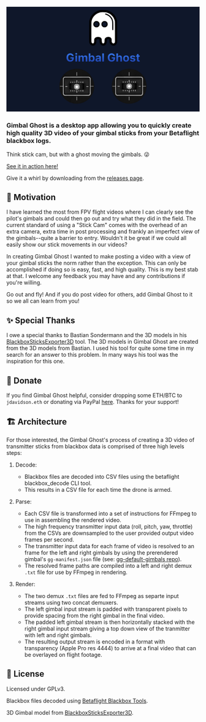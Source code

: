 ![Gimbal Ghost](/banner.png)

### **Gimbal Ghost is a desktop app allowing you to quickly create high quality 3D video of your gimbal sticks from your Betaflight blackbox logs.**

Think stick cam, but with a ghost moving the gimbals. 😜

[See it in action here!](https://www.youtube.com/watch?v=YBo_f63ywRY)

Give it a whirl by downloading from the [releases page](https://github.com/gimbal-ghost/gimbal-ghost/releases). 

## 🚀 Motivation
I have learned the most from FPV flight videos where I can clearly see the pilot's gimbals and could then go out and try what they did in the field. The current standard of using a "Stick Cam" comes with the overhead of an extra camera, extra time in post processing and frankly an imperfect view of the gimbals--quite a barrier to entry. Wouldn't it be great if we could all easily show our stick movements in our videos?

In creating Gimbal Ghost I wanted to make posting a video with a view of your gimbal sticks the norm rather than the exception. This can only be accomplished if doing so is easy, fast, and high quality. This is my best stab at that. I welcome any feedback you may have and any contributions if you're willing. 

Go out and fly! And if you do post video for others, add Gimbal Ghost to it so we all can learn from you!

## ✨ Special Thanks
I owe a special thanks to Bastian Sondermann and the 3D models in his [BlackboxSticksExporter3D](https://github.com/bsondermann/BlackboxSticksExporter3D) tool. The 3D models in Gimbal Ghost are created from the 3D models from Bastian. I used his tool for quite some time in my search for an answer to this problem. In many ways his tool was the inspiration for this one.

## 🤟 Donate
If you find Gimbal Ghost helpful, consider dropping some ETH/BTC to `jdavidson.eth` or donating via PayPal [here](https://paypal.me/jwaynedavidson). Thanks for your support!

## 🏗️ Architecture
For those interested, the Gimbal Ghost's process of creating a 3D video of transmitter sticks from blackbox data is comprised of three high levels steps:

1. Decode:
    * Blackbox files are decoded into CSV files using the betaflight blackbox_decode CLI tool.
    * This results in a CSV file for each time the drone is armed.

1. Parse:
    * Each CSV file is transformed into a set of instructions for FFmpeg to use in assembling the rendered video.
    * The high frequency transmitter input data (roll, pitch, yaw, throttle) from the CSVs are downsampled to the user provided output video frames per second.
    * The transmitter input data for each frame of video is resolved to an frame for the left and right gimbals by using the prerendered gimbal's `gg-manifest.json` file (see: [gg-default-gimbals repo](https://github.com/gimbal-ghost/gg-default-gimbals)).
    * The resolved frame paths are compiled into a left and right demux `.txt` file for use by FFmpeg in rendering.

1. Render:
    * The two demux `.txt` files are fed to FFmpeg as separte input streams using two concat demuxers.
    * The left gimbal input stream is padded with transparent pixels to provide spacing from the right gimbal in the final video.
    * The padded left gimbal stream is then horizontally stacked with the right gimbal input stream giving a top down view of the tranmitter with left and right gimbals.
    * The resulting output stream is encoded in a format with transparency (Apple Pro res 4444) to arrive at a final video that can be overlayed on flight footage.

## 📝 License
Licensed under GPLv3.

Blackbox files decoded using [Betaflight Blackbox Tools](https://github.com/betaflight/blackbox-tools).

3D Gimbal model from [BlackboxSticksExporter3D](https://github.com/bsondermann/BlackboxSticksExporter3D).
